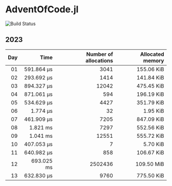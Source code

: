 # AdventOfCode.jl 
 
![Build Status](https://github.com/FrederikSchnack/AdventOfCode.jl/actions/workflows/CI.yml/badge.svg?branch=main)    

 ## 2023
| Day | Time | Number of allocations | Allocated memory |
|----:|-----:|----------------------:|-----------------:|
| 01 | 591.864 μs | 3041| 155.06 KiB |
| 02 | 293.692 μs | 1414| 141.84 KiB |
| 03 | 894.327 μs | 12042| 475.45 KiB |
| 04 | 871.061 μs | 594| 196.19 KiB |
| 05 | 534.629 μs | 4427| 351.79 KiB |
| 06 | 1.774 μs | 32| 1.95 KiB |
| 07 | 461.909 μs | 7205| 847.09 KiB |
| 08 | 1.821 ms | 7297| 552.56 KiB |
| 09 | 1.041 ms | 12551| 555.72 KiB |
| 10 | 407.053 μs | 7| 5.70 KiB |
| 11 | 640.982 μs | 858| 106.67 KiB |
| 12 | 693.025 ms | 2502436| 109.50 MiB |
| 13 | 632.830 μs | 9760| 775.50 KiB |